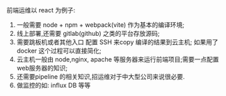 
前端运维以 react 为例子: 
1. 一般需要 node + npm + webpack(vite) 作为基本的编译环境;
2. 线上部署,还需要 gitlab(github) 之类的平台存放源码;
3. 需要跳板机或者其他入口 配置 SSH 来copy 编译的结果到云主机; 如果用了docker 这个过程可以直接简化;
4. 云主机一般由 node,nginx, apache 等服务器来运行前端项目;需要一点配置web服务器的知识;
5. 还需要pipeline 的相关知识,招运维对于中大型公司来说很必要.
6. 做监控的如: influx DB 等等
